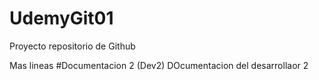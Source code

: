 # UdemyGit01
Proyecto repositorio de Github

Mas lineas
#Documentacion 2 (Dev2)
DOcumentacion del desarrollaor 2